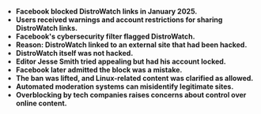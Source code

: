 - **Facebook blocked DistroWatch links in January 2025.**  
- **Users received warnings and account restrictions for sharing DistroWatch links.**  
- **Facebook's cybersecurity filter flagged DistroWatch.**  
- **Reason: DistroWatch linked to an external site that had been hacked.**  
- **DistroWatch itself was not hacked.**  
- **Editor Jesse Smith tried appealing but had his account locked.**  
- **Facebook later admitted the block was a mistake.**  
- **The ban was lifted, and Linux-related content was clarified as allowed.**  
- **Automated moderation systems can misidentify legitimate sites.**  
- **Overblocking by tech companies raises concerns about control over online content.**  
